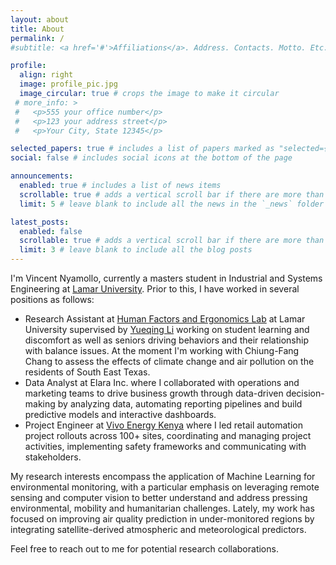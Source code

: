 ```yaml
---
layout: about
title: About
permalink: /
#subtitle: <a href='#'>Affiliations</a>. Address. Contacts. Motto. Etc.

profile:
  align: right
  image: profile_pic.jpg
  image_circular: true # crops the image to make it circular
 # more_info: >
 #   <p>555 your office number</p>
 #   <p>123 your address street</p>
 #   <p>Your City, State 12345</p>

selected_papers: true # includes a list of papers marked as "selected={true}"
social: false # includes social icons at the bottom of the page

announcements:
  enabled: true # includes a list of news items
  scrollable: true # adds a vertical scroll bar if there are more than 3 news items
  limit: 5 # leave blank to include all the news in the `_news` folder

latest_posts:
  enabled: false
  scrollable: true # adds a vertical scroll bar if there are more than 3 new posts items
  limit: 3 # leave blank to include all the blog posts
---
```


I'm Vincent Nyamollo, currently a masters student in Industrial and Systems
Engineering at [Lamar University](lamar.edu). 
Prior to this, I have worked in several positions as follows: 
- Research Assistant at [Human Factors and Ergonomics Lab](https://www.lamar.edu/engineering/industrial/research/labs/human-factors-and-ergonomics-laboratory.html) at Lamar University 
supervised by [Yueqing Li](https://scholar.google.com/citations?hl=en&user=ROqVQbMAAAAJ&view_op=list_works&sortby=pubdate) working on student learning and discomfort as well as seniors driving behaviors and their relationship with balance issues. 
At the moment I'm working with Chiung-Fang Chang to assess the effects of climate change and air pollution on the residents of South East Texas.  
- Data Analyst at Elara Inc. where I collaborated with operations and marketing teams to drive business growth through data-driven decision-making by analyzing data, automating reporting pipelines and build predictive models and interactive dashboards.
- Project Engineer at [Vivo Energy Kenya](https://www.vivoenergy.com/en/where-we-operate/kenya?tab=retail)
where I led retail automation project rollouts across 100+ sites, coordinating and managing project activities, implementing safety frameworks and communicating with stakeholders.

My research interests encompass the application of Machine Learning for environmental monitoring, with a particular emphasis on leveraging remote sensing and computer vision to better understand and address pressing environmental, mobility and humanitarian challenges. Lately, my work has focused on improving air quality prediction in under-monitored regions by integrating satellite-derived atmospheric and meteorological predictors.

Feel free to reach out to me for potential research collaborations.
